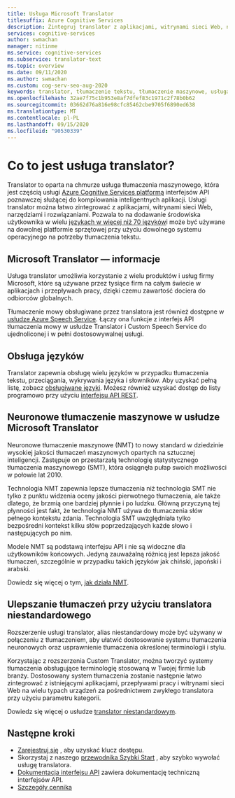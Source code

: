 ```yaml
---
title: Usługa Microsoft Translator
titlesuffix: Azure Cognitive Services
description: Zintegruj translator z aplikacjami, witrynami sieci Web, narzędziami i innymi rozwiązaniami, aby zapewnić obsługę środowiska użytkownika w wielu językach.
services: cognitive-services
author: swmachan
manager: nitinme
ms.service: cognitive-services
ms.subservice: translator-text
ms.topic: overview
ms.date: 09/11/2020
ms.author: swmachan
ms.custom: cog-serv-seo-aug-2020
keywords: translator, tłumaczenie tekstu, tłumaczenie maszynowe, usługa tłumaczenia
ms.openlocfilehash: 32ae7f75c1b953e8af7dfef83c1971c2f78b0b62
ms.sourcegitcommit: 03662d76a816e98cfc85462cbe9705f6890ed638
ms.translationtype: MT
ms.contentlocale: pl-PL
ms.lasthandoff: 09/15/2020
ms.locfileid: "90530339"
---
```

# <a name="what-is-the-translator-service"></a>Co to jest usługa translator?

Translator to oparta na chmurze usługa tłumaczenia maszynowego, która jest częścią usługi [Azure Cognitive Services platformą](https://docs.microsoft.com/azure/?pivot=products&panel=ai) interfejsów API poznawczej służącej do kompilowania inteligentnych aplikacji. Usługi translator można łatwo zintegrować z aplikacjami, witrynami sieci Web, narzędziami i rozwiązaniami. Pozwala to na dodawanie środowiska użytkownika w wielu [językach w więcej niż 70 języków](languages.md)i może być używane na dowolnej platformie sprzętowej przy użyciu dowolnego systemu operacyjnego na potrzeby tłumaczenia tekstu.

## <a name="about-microsoft-translator"></a>Microsoft Translator — informacje

Usługa translator umożliwia korzystanie z wielu produktów i usług firmy Microsoft, które są używane przez tysiące firm na całym świecie w aplikacjach i przepływach pracy, dzięki czemu zawartość dociera do odbiorców globalnych.

Tłumaczenie mowy obsługiwane przez translatora jest również dostępne w [usłudze Azure Speech Service](https://docs.microsoft.com/azure/cognitive-services/speech-service/). Łączy ona funkcje z interfejs API tłumaczenia mowy w usłudze Translator i Custom Speech Service do ujednoliconej i w pełni dostosowywalnej usługi. 

## <a name="language-support"></a>Obsługa języków

Translator zapewnia obsługę wielu języków w przypadku tłumaczenia tekstu, przeciągania, wykrywania języka i słowników. Aby uzyskać pełną listę, zobacz [obsługiwane języki](language-support.md). Możesz również uzyskać dostęp do listy programowo przy użyciu [interfejsu API REST](https://docs.microsoft.com/azure/cognitive-services/translator/reference/v3-0-languages).  

## <a name="microsoft-translator-neural-machine-translation"></a>Neuronowe tłumaczenie maszynowe w usłudze Microsoft Translator

Neuronowe tłumaczenie maszynowe (NMT) to nowy standard w dziedzinie wysokiej jakości tłumaczeń maszynowych opartych na sztucznej inteligencji. Zastępuje on przestarzałą technologię statystycznego tłumaczenia maszynowego (SMT), która osiągnęła pułap swoich możliwości w połowie lat 2010.

Technologia NMT zapewnia lepsze tłumaczenia niż technologia SMT nie tylko z punktu widzenia oceny jakości pierwotnego tłumaczenia, ale także dlatego, że brzmią one bardziej płynnie i po ludzku. Główną przyczyną tej płynności jest fakt, że technologia NMT używa do tłumaczenia słów pełnego kontekstu zdania. Technologia SMT uwzględniała tylko bezpośredni kontekst kilku słów poprzedzających każde słowo i następujących po nim.

Modele NMT są podstawą interfejsu API i nie są widoczne dla użytkowników końcowych. Jedyną zauważalną różnicą jest lepsza jakość tłumaczeń, szczególnie w przypadku takich języków jak chiński, japoński i arabski.

Dowiedz się więcej o tym, [jak działa NMT](https://www.microsoft.com/en-us/translator/mt.aspx#nnt).

## <a name="improve-translations-with-custom-translator"></a>Ulepszanie tłumaczeń przy użyciu translatora niestandardowego

Rozszerzenie usługi translator, alias niestandardowy może być używany w połączeniu z tłumaczeniem, aby ułatwić dostosowanie systemu tłumaczenia neuronowych oraz usprawnienie tłumaczenia określonej terminologii i stylu.

Korzystając z rozszerzenia Custom Translator, można tworzyć systemy tłumaczenia obsługujące terminologię stosowaną w Twojej firmie lub branży. Dostosowany system tłumaczenia zostanie następnie łatwo zintegrować z istniejącymi aplikacjami, przepływami pracy i witrynami sieci Web na wielu typach urządzeń za pośrednictwem zwykłego translatora przy użyciu parametru kategorii.

Dowiedz się więcej o usłudze [translator niestandardowym](customization.md).

## <a name="next-steps"></a>Następne kroki

- [Zarejestruj się](translator-text-how-to-signup.md) , aby uzyskać klucz dostępu.
- Skorzystaj z naszego [przewodnika Szybki Start](quickstart-translator.md) , aby szybko wywołać usługę translatora.
- [Dokumentacja interfejsu API](https://docs.microsoft.com/azure/cognitive-services/Translator/reference/v3-0-reference) zawiera dokumentację techniczną interfejsów API.
- [Szczegóły cennika](https://azure.microsoft.com/pricing/details/cognitive-services/translator-text-api/)
